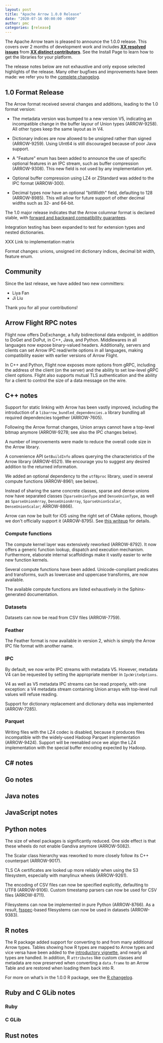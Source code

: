 ```yaml
---
layout: post
title: "Apache Arrow 1.0.0 Release"
date: "2020-07-16 00:00:00 -0600"
author: pmc
categories: [release]
---
```

<!--
{% comment %}
Licensed to the Apache Software Foundation (ASF) under one or more
contributor license agreements.  See the NOTICE file distributed with
this work for additional information regarding copyright ownership.
The ASF licenses this file to you under the Apache License, Version 2.0
(the "License"); you may not use this file except in compliance with
the License.  You may obtain a copy of the License at

http://www.apache.org/licenses/LICENSE-2.0

Unless required by applicable law or agreed to in writing, software
distributed under the License is distributed on an "AS IS" BASIS,
WITHOUT WARRANTIES OR CONDITIONS OF ANY KIND, either express or implied.
See the License for the specific language governing permissions and
limitations under the License.
{% endcomment %}
-->

The Apache Arrow team is pleased to announce the 1.0.0 release. This covers
over 2 months of development work and includes [**XX resolved issues**][1]
from [**XX distinct contributors**][2]. See the Install Page to learn how to
get the libraries for your platform.

The release notes below are not exhaustive and only expose selected highlights
of the release. Many other bugfixes and improvements have been made: we refer
you to the [complete changelog][3].

## 1.0 Format Release

The Arrow format received several changes and additions, leading to the
1.0 format version:

* The metadata version was bumped to a new version V5, indicating an
  incompatible change in the buffer layour of Union types (ARROW-9258).
  All other types keep the same layout as in V4.

* Dictionary indices are now allowed to be unsigned rather than signed
  (ARROW-9259). Using UInt64 is still discouraged because of poor Java
  support.

* A "Feature" enum has been added to announce the use of specific optional
  features in an IPC stream, such as buffer compression (ARROW-9308).  This
  new field is not used by any implementation yet.

* Optional buffer compression using LZ4 or ZStandard was added to the IPC
  format (ARROW-300).

* Decimal types now have an optional "bitWidth" field, defaulting to 128
  (ARROW-8985).  This will allow for future support of other decimal widths
  such as 32- and 64-bit.

The 1.0 major release indicates that the Arrow columnar format is declared
stable, with [forward and backward compatibility guarantees][5].

Integration testing has been expanded to test for extension types and
nested dictionaries.

XXX Link to implementation matrix

Format changes: unions, unsigned int dictionary indices, decimal bit width, feature enum.

## Community

Since the last release, we have added two new committers:

* Liya Fan
* Ji Liu

Thank you for all your contributions!

<!-- Acknowledge and link to any new committers and PMC members since the last release. See previous release announcements for examples. -->

## Arrow Flight RPC notes

Flight now offers DoExchange, a fully bidirectional data endpoint, in addition
to DoGet and DoPut, in C++, Java, and Python. Middlewares in all languages now
expose binary-valued headers. Additionally, servers and clients can set Arrow
IPC read/write options in all languages, making compatibility easier with earlier
versions of Arrow Flight.

In C++ and Python, Flight now exposes more options from gRPC, including the
address of the client (on the server) and the ability to set low-level gRPC
client options. Flight also supports mutual TLS authentication and the ability
for a client to control the size of a data message on the wire.

## C++ notes

Support for static linking with Arrow has been vastly improved, including the
introduction of a `libarrow_bundled_dependencies.a` library bundling all
required dependencies together (ARROW-7605).

Following the Arrow format changes, Union arrays cannot have a top-level
bitmap anymore (ARROW-9278; see also the IPC changes below).

A number of improvements were made to reduce the overall code size in the
Arrow library.

A convenience API `GetBuildInfo` allows querying the characteristics of
the Arrow library (ARROW-6521).  We encourage you to suggest any desired
addition to the returned information.

We added an optional dependency to the `utf8proc` library, used in several
compute functions (ARROW-8961; see below).

Instead of sharing the same concrete classes, sparse and dense unions now
have separated classes (`SparseUnionType` and `DenseUnionType`, as well
as `SparseUnionArray`, `DenseUnionArray`, `SparseUnionScalar`,
`DenseUnionScalar`; ARROW-8866).

Arrow can now be built for iOS using the right set of CMake options, though
we don't officially support it (ARROW-8795).  See
[this writeup](https://github.com/UnfoldedInc/deck.gl-native-dependencies/blob/master/docs/iOS-BUILD.md#arrow-v0170)
for details.

### Compute functions

The compute kernel layer was extensively reworked (ARROW-8792).  It now offers
a generic function lookup, dispatch and execution mechanism.  Furthermore,
elaborate internal scaffoldings make it vastly easier to write new function
kernels.

Several compute functions have been added.  Unicode-compliant predicates and
transforms, such as lowercase and uppercase transforms, are now available.

The available compute functions are listed exhaustively in the Sphinx-generated
documentation.

### Datasets

Datasets can now be read from CSV files (ARROW-7759).

### Feather

The Feather format is now available in version 2, which is simply the Arrow
IPC file format with another name.

### IPC

By default, we now write IPC streams with metadata V5.  However, metadata V4
can be requested by setting the appropriate member in `IpcWriteOptions`.

V4 as well as V5 metadata IPC streams can be read properly, with one
exception: a V4 metadata stream containing Union arrays with top-level
null values will refuse reading.

Support for dictionary replacement and dictionary delta was implemented
(ARROW-7285).

### Parquet

Writing files with the LZ4 codec is disabled, because it produces files
incompatible with the widely-used Hadoop Parquet implementation (ARROW-9424).
Support will be reenabled once we align the LZ4 implementation with the
special buffer encoding expected by Hadoop.

## C# notes

## Go notes

## Java notes

## JavaScript notes

## Python notes

The size of wheel packages is significantly reduced.  One side effect is
that these wheels do not enable Gandiva anymore (ARROW-5082).

The Scalar class hierarchy was reworked to more closely follow its C++
counterpart (ARROW-9017).

TLS CA certificates are looked up more reliably when using the S3 filesystem,
especially with manylinux wheels (ARROW-9261).

The encoding of CSV files can now be specified explicitly, defaulting to UTF8
(ARROW-9106).  Custom timestamp parsers can now be used for CSV files
(ARROW-8711).

Filesystems can now be implemented in pure Python (ARROW-8766).  As a result,
[fsspec](https://filesystem-spec.readthedocs.io)-based filesystems can now
be used in datasets (ARROW-9383).

## R notes

The R package added support for converting to and from many additional Arrow types. Tables showing how R types are mapped to Arrow types and vice versa have been added to the [introductory vignette][6], and nearly all types are handled. In addition, R `attributes` like custom classes and metadata are now preserved when converting a `data.frame` to an Arrow Table and are restored when loading them back into R.

For more on what’s in the 1.0.0 R package, see the [R changelog][4].

## Ruby and C GLib notes

### Ruby

### C GLib

## Rust notes


[1]: https://issues.apache.org/jira/issues/?jql=project%20%3D%20ARROW%20AND%20status%20%3D%20Resolved%20AND%20fixVersion%20%3D%201.0.0
[2]: https://arrow.apache.org/release/1.0.0.html#contributors
[3]: https://arrow.apache.org/release/1.0.0.html
[4]: https://arrow.apache.org/docs/r/news/
[5]: https://arrow.apache.org/docs/format/Versioning.html
[6]: https://arrow.apache.org/docs/r/articles/arrow.html
